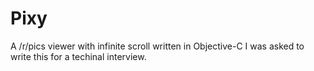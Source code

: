 # Pixy
A /r/pics viewer with infinite scroll written in Objective-C
I was asked to write this for a techinal interview.
